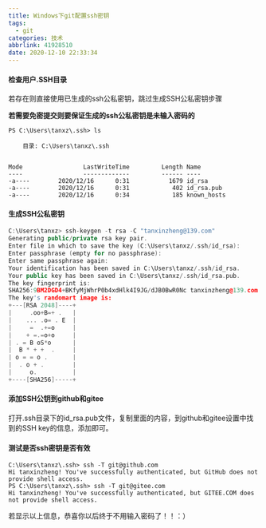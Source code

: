 ```yaml
---
title: Windows下git配置ssh密钥
tags:
  - git
categories: 技术
abbrlink: 41928510
date: 2020-12-10 22:33:34
---
```




#### 检查用户.SSH目录

若存在则直接使用已生成的ssh公私密钥，跳过生成SSH公私密钥步骤

**若需要免密提交则要保证生成的ssh公私密钥是未输入密码的**

```
PS C:\Users\tanxz\.ssh> ls

    目录: C:\Users\tanxz\.ssh


Mode                 LastWriteTime         Length Name
----                 -------------         ------ ----
-a----        2020/12/16      0:31           1679 id_rsa
-a----        2020/12/16      0:31            402 id_rsa.pub
-a----        2020/12/16      0:34            185 known_hosts
```

#### 生成SSH公私密钥

```c++
C:\Users\tanxz> ssh-keygen -t rsa -C "tanxinzheng@139.com"
Generating public/private rsa key pair.
Enter file in which to save the key (C:\Users\tanxz/.ssh/id_rsa):
Enter passphrase (empty for no passphrase):
Enter same passphrase again:
Your identification has been saved in C:\Users\tanxz/.ssh/id_rsa.
Your public key has been saved in C:\Users\tanxz/.ssh/id_rsa.pub.
The key fingerprint is:
SHA256:9BM2DGD4+BKfyMjWhrP0b4xdHlk4I9JG/dJB0BwR0Nc tanxinzheng@139.com
The key's randomart image is:
+---[RSA 2048]----+
|     .oo+B=+ .   |
|    ... .o= . E  |
|     =  .+=o     |
|    + =.=o+o     |
| . = B oS*o      |
|  B * + +  .     |
| o = = o .       |
|  . o + .        |
|     o.          |
+----[SHA256]-----+
```

#### 添加SSH公钥到github和gitee

打开.ssh目录下的id_rsa.pub文件，复制里面的内容，到github和gitee设置中找到的SSH key的信息，添加即可。

#### 测试是否ssh密钥是否有效

```
C:\Users\tanxz\.ssh> ssh -T git@github.com
Hi tanxinzheng! You've successfully authenticated, but GitHub does not provide shell access.
PS C:\Users\tanxz\.ssh> ssh -T git@gitee.com
Hi tanxinzheng! You've successfully authenticated, but GITEE.COM does not provide shell access.
```

若显示以上信息，恭喜你以后终于不用输入密码了！！：）

